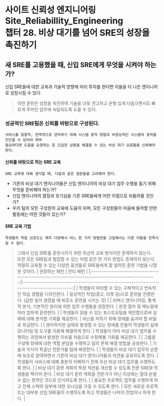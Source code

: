 사이트 신뢰성 엔지니어링 Site_Reliabillity_Engineering<br>
챕터 28. 비상 대기를 넘어 SRE의 성장을 촉진하기
====================
새 SRE를 고용했을 때, 신입 SRE에게 무엇을 시켜야 하는가?
--------------------
신입 SRE들에 대한 교욱과 기술적 방향에 미리 투자를 한다면 이들을 더 나은 엔지니어로 성장시킬 수 있다.
> 이런 훈련은 성장을 촉진하여 기술을 더욱 견고하고 균형 있게 다듬으면서도 빠르게 주어진 업무에 숙달되도록 도울 수 있다.

### 성공적인 SRE팀은 신뢰를 바탕으로 구성된다.
    서비스를 일괄적, 전역적으로 관리하기 위해 시스템 동작 방법과 비정상적인 시스템의 동작을 진단할 수 있어야 하며
    필요하다면 도움을 요청하는 등 긴급한 상황을 해결할 수 있는 비상 대기 요원들을 신뢰해야 한다.

#### 신뢰를 바탕으로 하는 SRE 교육
    SRE 교육에 대해 생각할 때, 다음과 같은 질문들을 고려해야 한다.
+ 기존의 비상 대기 엔지니어들은 신입 엔지니어의 비상 대기 업무 수행을 돕기 위해 무엇을 준비해야 하는가?
+ 신입 엔지니어의 열정과 호기심을 기존 SRE들에게 어떤 이점으로 되돌려줄 것인가?
+ 우리 팀의 모든 구성원의 교육에 도움이 되며, 모든 구성원들이 마음에 들어할 만한 활동에는 어떤 것들이 있는가?

#### SRE 교육 기법
    학생들의 학업 선호도는 매우 다양해서 어느 한 가지 방법만을 고집해서는 다른 이들을 만족시킬 수 없다.
> 그래서 신입 SRE를 훈련시키기 위한 최선의 교육 방식이란 존재하지 않는다.<br> 또한 모든 SRE팀과 협업할 수 있는 마법 같은 한 가지 방법도 존재하지 않는다.<br>적절히 교육할 수 있는 다양한 옵션들로 SRE들에게 잘 알려진 훈련 기법을 나열한 것이다.
|                                               권장하는 패턴                                              |                                             안티 패턴                                             |
|:--------------------------------------------------------------------------------------------------------:|:-------------------------------------------------------------------------------------------------:|
|                    학생들이 따라할 수 있는 구체적이고 연속적인 학습 경험을 디자인한다.                   |  일상적인 작업(경고, 티켓 등)으로 훈련을 진행한다. (급한 일이 생겼을 때 비로소 훈련을 시키는 것)  |
|               리버스 엔지니어링, 통계적 분석, 기본적인 원리에 의한  업무 수행들을 권장한다.              |                            운영 절차 및 매뉴얼에 따라  엄하게 훈련한다.                           |
|           학생들이 읽을 수 있는 포스트모텀을 제안함으로써  실패에 대해 분석할 기회를 제공한다.           |                       비난을 피하기 위해  장애를 숨겨야 할 비밀로 취급한다.                       |
|   경미하지만 실제로 발생할 수 있는 장애를 만들어 학생들이 실제 모니터링 및 도구를 이용해 해결하게 한다.  | 학생들이 이미 비상 대기 업무를 수행하는 과정에서 발생한 이슈를 처음으로 수정해볼 기회를 제공한다. |
|              그룹을 구성해 장애에 대한 역할 분담을 수행하고 팀의 문제 해결 방법을 공유한다.              |                            기술과 지식이 특출난 전문가를 팀에 배정한다.                           |
| 학생들이 비상 대기 업무의 순환에 보조로 참여하면서 기존의 비상 대기 엔지니어들과 의견을 공유하도록 한다. |         학생들이 서비스에 대해 충분히 이해하기 전에 우선 비상 대기 업무를 수행하도록 한다.        |
|            비상 대기 훈련 계획의 특정 섹션을 개선할 수 있도록 전문 SRE와 학생들을 짝지어 준다.           |   비상 대기 훈련 계획을 전문가가 아닌 이상에는 절대 손댈 수 없는 정적인 것으로 인식하도록 한다.   |
| 중요한 프로젝트 업무를 수행하게 하고  전체 스택의 일부에 대한 오너십을 가질 수 있도록 한다.              | 모든 새로운 프로젝트는 대부분 선임 SRE들이 수행하도록 하고 학생들은 나머지 잔업이나 하게 한다.    |